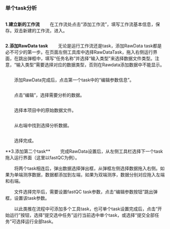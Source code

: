 ### **单个task分析**
<div style="text-align:center"><img data-src="单个task分析.gif"width="650px"></img>
</div>

**1.建立新的工作流**
　　在工作流处点击“添加工作流”，填写工作流基本信息，保存。双击新建的工作流，进入。
<div style="text-align:center"><img data-src="1.png" width="650px" ></img>
</div>

**2.添加RawData task**
　　无论是运行工作流还是task，添加RawData task都是必不可少的第一步。在页面左侧工具库中选择RawDataTask，拖入右侧运行界面，在跳出弹框中，填写“任务名称”并选择“输入类型”来选择数据文件类型。注意，“输入类型”需要选择对应的数据类型，否则在Rawdata添加数据中不能显示。
<div style="text-align:center"><img data-src="2.png" width="600px" ></img>
</div>

　　添加RawData完成后，点击第一个task中的“编辑参数信息”。

<div style="text-align:center"><img data-src="3.png" width="600px" ></img>
</div>

　　点击“编辑”，选择需要分析的数据。
<div style="text-align:center"><img data-src="3_1.png" width="600px" ></img>
</div>

　　选择本项目中的原始数据文件。
<div style="text-align:center"><img data-src="4.png" width="450px" ></img>
</div>

　　从右端中找到选择分析数据。
<div style="text-align:center"><img data-src="5.png" width="450px" ></img>
</div>

　　选择完成。
<div style="text-align:center"><img data-src="6.png" width="450px" ></img>
</div>
**3.添加第二个task**
　　完成RawData设置后，从左侧工具栏选择下一个task拖入运行界面（这里以fastQC为例）。
<div style="text-align:center"><img data-src="7.png" width="600px" ></img>
</div>

　　将两个task相连后，弹出数据选择弹出框，从弹框左侧选择数据拖入右侧。如果为单端测序数据，数据都添加到左端，如果为双端测序，数据分别对应拖入左端和右端。
<div style="text-align:center"><img data-src="8.png" width="600px" ></img>
</div>
　　文件选择完毕后，需要设置fastQC task参数，点击“编辑参数按钮”跳出弹框，设置该task参数。

<div style="text-align:center">
	<img data-src="9.png" width="600px" ></img>
</div>

　　以此类推在流程中可添加多个工具task，也可单个task设置完成后，点击“开始运行”按钮，选择“提交选中任务”运行当前选中单个task，或选择“提交全部任务”可选择运行全部task。
<div style="text-align:center"><img data-src="10.png" width="600px" ></img>
</div>



